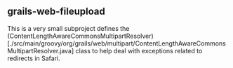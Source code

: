 ## grails-web-fileupload

This is a very small subproject defines the
(ContentLengthAwareCommonsMultipartResolver)[./src/main/groovy/org/grails/web/multipart/ContentLengthAwareCommonsMultipartResolver.java]
class to help deal with exceptions related to redirects in Safari.
